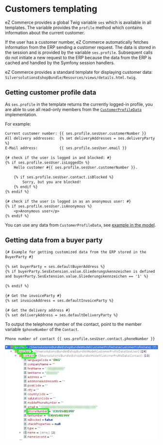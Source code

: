 # Customers templating

eZ Commerce provides a global Twig variable `ses` which is available in all templates.
The variable provides the `profile` method which contains information about the current customer.

If the user has a customer number, eZ Commerce automatically fetches information from the ERP sending a customer request.
The data is stored in the session and is provided by the variable `ses.profile`.
Subsequent calls do not initiate a new request to the ERP because the data from the ERP is cached and handled by the Symfony session handlers.

eZ Commerce provides a standard template for displaying customer data:
`SilversolutionsEshopBundle/Resources/views/details.html.twig`.

## Getting customer profile data

As `ses.profile` in the template returns the currently logged-in profile, you are able to use all read-only members from the [`CustomerProfileData`](customers_api/customer_profile_data_components/customer_profile_data_model.md) implementation.

For example:

``` html+twig
Current customer number: {{ ses.profile.sesUser.customerNumber }}
All delivery addresses:  {% set deliveryAddresses = ses.deliveryParty %}
E-Mail address:          {{ ses.profile.sesUser.email }}
 
{# check if the user is logged in and blocked: #}
{% if ses.profile.sesUser.isLoggedIn %}
    Hello customer #{{ ses.profile.sesUser.customerNumber }}.
 
    {% if ses.profile.sesUser.contact.isBlocked %}
        Sorry, but you are blocked!
    {% endif %}
{% endif %}
 
{# check if the user is logged in as an anonymous user: #}
{% if ses.profile.sesUser.isAnonymous %}
    <p>Anonymous user</p>
{% endif %}
```

You can use any data from `CustomerProfileData`, see [example in the model](customers_api/customer_profile_data_components/customer_profile_data_model.md).

## Getting data from a buyer party

``` html+twig
{# Example for getting customized data from the ERP stored in the BuyerParty #}

{% set buyerParty = ses.defaultBuyerAddress %}
{% if buyerParty.SesExtension.value.Gliederungskennzeichen is defined and buyerParty.SesExtension.value.Gliederungskennzeichen == '1' %}

{% endif %}

{# Get the invoiceParty #}
{% set invoiceAddress = ses.defaultInvoiceParty %}

{# Get the delivery address #} 
{% set deliveryAddress = ses.defaultDeliveryParty %}
```

To output the telephone number of the contact, point to the member variable `$phoneNumber` of the `Contact`.

``` 
Phone number of contact {{ ses.profile.sesUser.contact.phoneNumber }}
```

![](../img/customer_templating.png)
